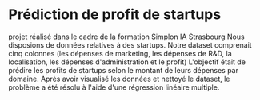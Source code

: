 # Prédiction de profit de startups
projet réalisé dans le cadre de la formation Simplon IA Strasbourg
Nous disposions de données relatives à des startups. Notre dataset comprenait cinq colonnes (les dépenses de marketing, les dépenses de R&D, la localisation, les dépenses d'administration et le profit)
L'objectif était de prédire les profits de startups selon le montant de leurs dépenses par domaine.
Après avoir visualisé les données et nettoyé le dataset, le problème a été résolu à l'aide d'une régression linéaire multiple.
